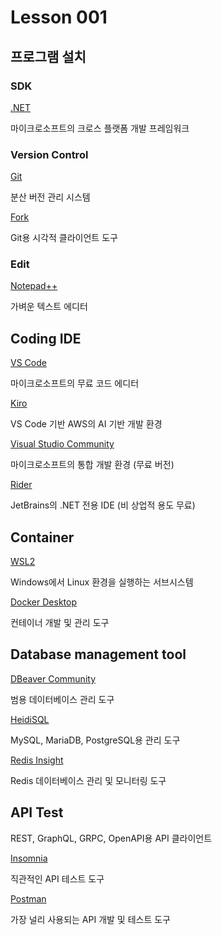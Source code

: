 # Lesson 001

## 프로그램 설치

### SDK

[.NET](https://dotnet.microsoft.com/ko-kr/download)

마이크로소프트의 크로스 플랫폼 개발 프레임워크

### Version Control

[Git](https://git-scm.com/downloads)

분산 버전 관리 시스템

[Fork](https://git-fork.com/)

Git용 시각적 클라이언트 도구

### Edit

[Notepad++](https://notepad-plus-plus.org/downloads/)

가벼운 텍스트 에디터

## Coding IDE

[VS Code](https://code.visualstudio.com/)

마이크로소프트의 무료 코드 에디터

[Kiro](https://kiro.dev/)

VS Code 기반 AWS의 AI 기반 개발 환경

[Visual Studio Community](https://visualstudio.microsoft.com/ko/downloads/)

마이크로소프트의 통합 개발 환경 (무료 버전)

[Rider](https://www.jetbrains.com/ko-kr/rider/download/)

JetBrains의 .NET 전용 IDE (비 상업적 용도 무료)

## Container

[WSL2](https://cuffyluv.tistory.com/245)

Windows에서 Linux 환경을 실행하는 서브시스템

[Docker Desktop](https://docs.docker.com/desktop/)

컨테이너 개발 및 관리 도구

## Database management tool

[DBeaver Community](https://dbeaver.io/download/)

범용 데이터베이스 관리 도구

[HeidiSQL](https://www.heidisql.com/download.php)

MySQL, MariaDB, PostgreSQL용 관리 도구

[Redis Insight](https://redis.io/insight/)

Redis 데이터베이스 관리 및 모니터링 도구

## API Test

REST, GraphQL, GRPC, OpenAPI용 API 클라이언트

[Insomnia](https://insomnia.rest/)

직관적인 API 테스트 도구

[Postman](https://www.postman.com/)

가장 널리 사용되는 API 개발 및 테스트 도구
